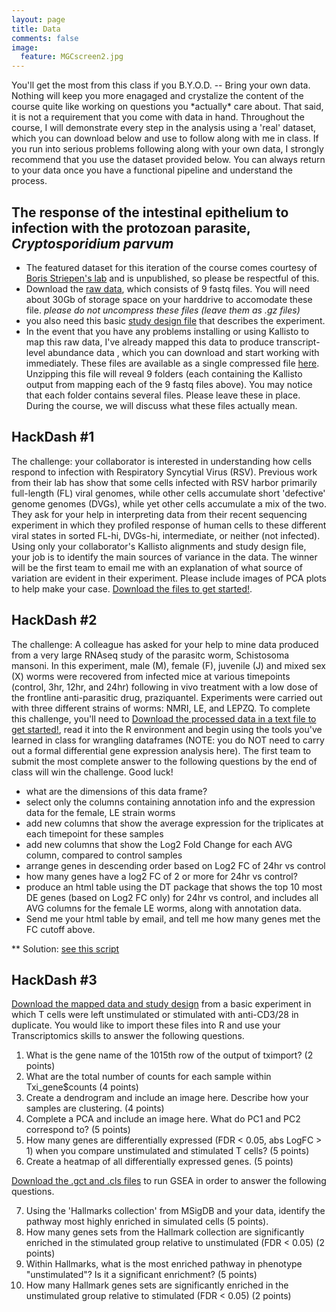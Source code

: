 ```yaml
---
layout: page
title: Data
comments: false
image:
  feature: MGCscreen2.jpg
---
```


<p class="message">
You'll get the most from this class if you B.Y.O.D. -- Bring your own data.  Nothing will keep you more enagaged and crystalize the content of the course quite like working on questions you *actually* care about.  That said, it is not a requirement that you come with data in hand.  Throughout the course, I will demonstrate every step in the analysis using a 'real' dataset, which you can download below and use to follow along with me in class.  If you run into serious problems following along with your own data, I strongly recommend that you use the dataset provided below.  You can always return to your data once you have a functional pipeline and understand the process.  
</p>

## The response of the intestinal epithelium to infection with the protozoan parasite, *Cryptosporidium parvum*
* The featured dataset for this iteration of the course comes courtesy of [Boris Striepen's lab](http://www.striepenlab.org/) and is unpublished, so please be respectful of this.  
* Download the [raw data](https://www.dropbox.com/sh/df58trgab010s55/AAAQ86KkKPzuqvGG-YoeISNEa?dl=0), which consists of 9 fastq files.  You will need about 30Gb of storage space on your harddrive to accomodate these file.  *please do not uncompress these files (leave them as .gz files)*
* you also need this basic [study design file](http://DIYtranscriptomics.github.io/Software/files/Crypto_studyDesign.txt) that describes the experiment.
* In the event that you have any problems installing or using Kallisto to map this raw data, I've already mapped this data to produce transcript-level abundance data , which you can download and start working with immediately.  These files are available as a single compressed file [here](https://www.dropbox.com/s/iyvttrdcjs300i1/mapppedData.zip?dl=0).  Unzipping this file will reveal 9 folders (each containing the Kallisto output from mapping each of the 9 fastq files above).  You may notice that each folder contains several files.  Please leave these in place.  During the course, we will discuss what these files actually mean.

## HackDash #1
The challenge: your collaborator is interested in understanding how cells respond to infection with Respiratory Syncytial Virus (RSV).  Previous work from their lab has show that some cells infected with RSV harbor primarily full-length (FL) viral genomes, while other cells accumulate short 'defective' genome genomes (DVGs), while yet other cells accumulate a mix of the two.  They ask for your help in interpreting data from their recent sequencing experiment in which they profiled response of human cells to these different viral states in sorted FL-hi, DVGs-hi, intermediate, or neither (not infected).  Using only your collaborator's Kallisto alignments and study design file, your job is to identify the main sources of variance in the data.  The winner will be the first team to email me with an explanation of what source of variation are evident in their experiment. Please include images of PCA plots to help make your case.  [Download the files to get started!](https://drive.google.com/file/d/0B-uUeUVY3YYUSTl6ZmZfcElid28/view?usp=sharing).

## HackDash #2
The challenge: A colleague has asked for your help to mine data produced from a very large RNAseq study of the parasitc worm, Schistosoma mansoni.  In this experiment, male (M), female (F), juvenile (J) and mixed sex (X) worms were recovered from infected mice at various timepoints (control, 3hr, 12hr, and 24hr) following in vivo treatment with a low dose of the frontline anti-parasitic drug, praziquantel.  Experiments were carried out with three different strains of worms: NMRI, LE, and LEPZQ.  To complete this challenge, you'll need to [Download the processed data in a text file to get started!](https://www.dropbox.com/sh/n09779e9yfz6vgt/AABjB2ZPAk-9dUE52lx1MRHDa?dl=0), read it into the R environment and begin using the tools you've learned in class for wrangling dataframes (NOTE: you do NOT need to carry out a formal differential gene expression analysis here).  The first team to submit the most complete answer to the following questions by the end of class will win the challenge.  Good luck! 

* what are the dimensions of this data frame?
* select only the columns containing annotation info and the expression data for the female, LE strain worms
* add new columns that show the average expression for the triplicates at each timepoint for these samples
* add new columns that show the Log2 Fold Change for each AVG column, compared to control samples
* arrange genes in descending order based on Log2 FC of 24hr vs control
* how many genes have a log2 FC of 2 or more for 24hr vs control?
* produce an html table using the DT package that shows the top 10 most DE genes (based on Log2 FC only) for 24hr vs control, and includes all AVG columns for the female LE worms, along with annotation data.  
* Send me your html table by email, and tell me how many genes met the FC cutoff above.

** Solution: [see this script](http://DIYtranscriptomics.github.io/Data/files/hackdash2_solution.R)

## HackDash #3
[Download the mapped data and study design](https://drive.google.com/drive/folders/1hak0eKSzDmZ52rjzh__Rgg8s-gk2MQou?usp=sharing) from a basic experiment in which T cells were left unstimulated or stimulated with anti-CD3/28 in duplicate. You would like to import these files into R and use your Transcriptomics skills to answer the following questions.

1.	What is the gene name of the 1015th row of the output of tximport? (2 points)
2.	What are the total number of counts for each sample within Txi_gene$counts (4 points)
3.	Create a dendrogram and include an image here. Describe how your samples are clustering. (4 points)
4.	Complete a PCA and include an image here. What do PC1 and PC2 correspond to? (5 points)
5.	How many genes are differentially expressed (FDR < 0.05, abs LogFC > 1) when you compare unstimulated and stimulated T cells? (5 points)
6.	Create a heatmap of all differentially expressed genes. (5 points)


[Download the .gct and .cls files](https://drive.google.com/drive/folders/1gPEwoh0GP64eycgF4_oD7bl9MHRUxV2q?usp=sharing) to run GSEA in order to answer the following questions.

7.	Using the 'Hallmarks collection' from MSigDB and your data, identify the pathway most highly enriched in simulated cells (5 points).
8.	How many genes sets from the Hallmark collection are significantly enriched in the stimulated group relative to unstimulated (FDR < 0.05) (2 points)
9.	Within Hallmarks, what is the most enriched pathway in phenotype "unstimulated"? Is it a significant enrichment? (5 points)
10.	How many Hallmark genes sets are significantly enriched in the unstimulated group relative to stimulated (FDR < 0.05) (2 points)

